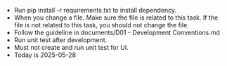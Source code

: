 * Run pip install -r requirements.txt to install dependency.
* When you change a file. Make sure the file is related to this task. If the file is not related to this task, you should not change the file.
* Follow the guideline in documents/D01 - Development Conventions.md
* Run unit test after development.
* Must not create and run unit test for UI.
* Today is 2025-05-28
